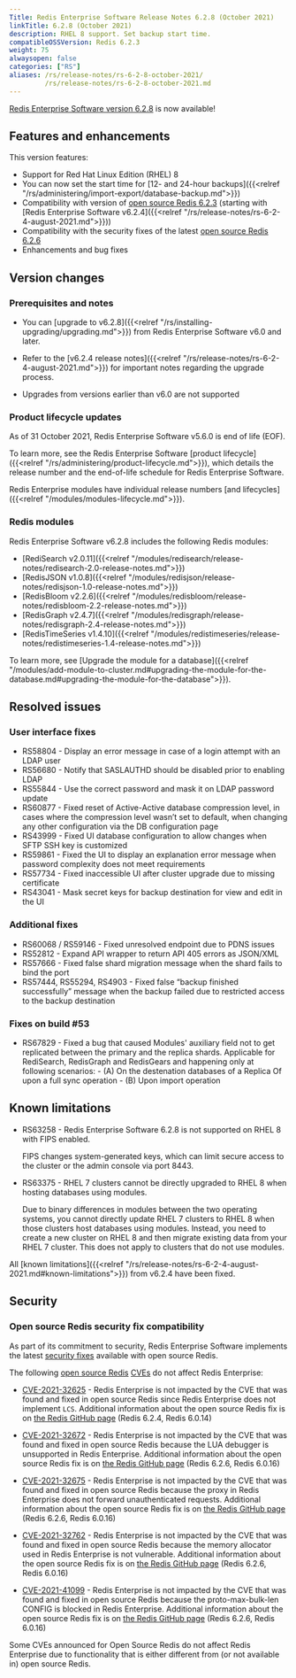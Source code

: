 ```yaml
---
Title: Redis Enterprise Software Release Notes 6.2.8 (October 2021)
linkTitle: 6.2.8 (October 2021)
description: RHEL 8 support. Set backup start time.
compatibleOSSVersion: Redis 6.2.3
weight: 75
alwaysopen: false
categories: ["RS"]
aliases: /rs/release-notes/rs-6-2-8-october-2021/
         /rs/release-notes/rs-6-2-8-october-2021.md
---
```


[Redis Enterprise Software version 6.2.8](https://redislabs.com/redis-enterprise-software/download-center/software/) is now available! 

## Features and enhancements

This version features:

- Support for Red Hat Linux Edition (RHEL) 8
- You can now set the start time for [12- and 24-hour backups]({{<relref "/rs/administering/import-export/database-backup.md">}}) 
- Compatibility with version of [open source Redis 6.2.3](https://github.com/redis/redis/releases/tag/6.2.3) (starting with [Redis Enterprise Software v6.2.4]({{<relref "/rs/release-notes/rs-6-2-4-august-2021.md">}}))
- Compatibility with the security fixes of the latest [open source Redis 6.2.6](https://github.com/redis/redis/releases/tag/6.2.6)
- Enhancements and bug fixes

## Version changes

### Prerequisites and notes

- You can [upgrade to v6.2.8]({{<relref "/rs/installing-upgrading/upgrading.md">}}) from Redis Enterprise Software v6.0 and later. 

- Refer to the [v6.2.4 release notes]({{<relref "/rs/release-notes/rs-6-2-4-august-2021.md">}}) for important notes regarding the upgrade process.

- Upgrades from versions earlier than v6.0 are not supported

### Product lifecycle updates

As of 31 October 2021, Redis Enterprise Software v5.6.0 is end of life (EOF).

To learn more, see the Redis Enterprise Software [product lifecycle]({{<relref "/rs/administering/product-lifecycle.md">}}), which details the release number and the end-of-life schedule for Redis Enterprise Software.

Redis Enterprise modules have individual release numbers [and lifecycles]({{<relref "/modules/modules-lifecycle.md">}}).

### Redis modules

Redis Enterprise Software v6.2.8 includes the following Redis modules:

- [RediSearch v2.0.11]({{<relref "/modules/redisearch/release-notes/redisearch-2.0-release-notes.md">}})
- [RedisJSON v1.0.8]({{<relref "/modules/redisjson/release-notes/redisjson-1.0-release-notes.md">}})
- [RedisBloom v2.2.6]({{<relref "/modules/redisbloom/release-notes/redisbloom-2.2-release-notes.md">}}) 
- [RedisGraph v2.4.7]({{<relref "/modules/redisgraph/release-notes/redisgraph-2.4-release-notes.md">}})
- [RedisTimeSeries v1.4.10]({{<relref "/modules/redistimeseries/release-notes/redistimeseries-1.4-release-notes.md">}})

To learn more, see [Upgrade the module for a database]({{<relref "/modules/add-module-to-cluster.md#upgrading-the-module-for-the-database.md#upgrading-the-module-for-the-database">}}).

## Resolved issues

### User interface fixes

- RS58804 - Display an error message in case of a login attempt with an LDAP user
- RS56680 - Notify that SASLAUTHD should be disabled prior to enabling LDAP 
- RS55844 - Use the correct password and mask it on LDAP password update
- RS60877 - Fixed reset of Active-Active database compression level, in cases where the compression level wasn’t set to default, when changing any other configuration via the DB configuration page
- RS43999 - Fixed UI database configuration to allow changes when SFTP SSH key is customized
- RS59861 - Fixed the UI to display an explanation error message when password complexity does not meet requirements
- RS57734 - Fixed inaccessible UI after cluster upgrade due to missing certificate
- RS43041 - Mask secret keys for backup destination for view and edit in the UI

### Additional fixes

- RS60068 / RS59146 - Fixed unresolved endpoint due to PDNS issues
- RS52812 - Expand API wrapper to return API 405 errors as JSON/XML
- RS57666 - Fixed false shard migration message when the shard fails to bind the port
- RS57444, RS55294, RS4903 - Fixed false “backup finished successfully” message when the backup failed due to restricted access to the backup destination

### Fixes on build #53
- RS67829 - Fixed a bug that caused Modules' auxiliary field not to get replicated between the primary and the replica shards. Applicable for RediSearch, RedisGraph and RedisGears and happening only at following scenarios:
         - (A) On the destenation databases of a Replica Of upon a full sync operation
         - (B) Upon import operation

## Known limitations

- RS63258 - Redis Enterprise Software 6.2.8 is not supported on RHEL 8 with FIPS enabled.

    FIPS changes system-generated keys, which can limit secure access to the cluster or the admin console via port 8443.

- RS63375 - RHEL 7 clusters cannot be directly upgraded to RHEL 8 when hosting databases using modules.

    Due to binary differences in modules between the two operating systems, you cannot directly update RHEL 7 clusters to RHEL 8 when those clusters host databases using modules.  Instead, you need to create a new cluster on RHEL 8 and then migrate existing data from your RHEL 7 cluster. This does not apply to clusters that do not use modules.

All [known limitations]({{<relref "/rs/release-notes/rs-6-2-4-august-2021.md#known-limitations">}}) from v6.2.4 have been fixed. 

## Security

### Open source Redis security fix compatibility

As part of its commitment to security, Redis Enterprise Software implements the latest [security fixes](https://github.com/redis/redis/releases) available with open source Redis.

The following [open source Redis](https://github.com/redis/redis) [CVEs](https://github.com/redis/redis/security/advisories) do not affect Redis Enterprise:

- [CVE-2021-32625](https://cve.mitre.org/cgi-bin/cvename.cgi?name=CVE-2021-32625) - Redis Enterprise is not impacted by the CVE that was found and fixed in open source Redis since Redis Enterprise does not implement `LCS`. Additional information about the open source Redis fix is on [the Redis GitHub page](https://github.com/redis/redis/releases) (Redis 6.2.4, Redis 6.0.14)

- [CVE-2021-32672](https://cve.mitre.org/cgi-bin/cvename.cgi?name=CVE-2021-32672) - Redis Enterprise is not impacted by the CVE that was found and fixed in open source Redis because the LUA debugger is unsupported in Redis Enterprise. Additional information about the open source Redis fix is on [the Redis GitHub page](https://github.com/redis/redis/releases) (Redis 6.2.6, Redis 6.0.16)

- [CVE-2021-32675](https://cve.mitre.org/cgi-bin/cvename.cgi?name=CVE-2021-32675) - Redis Enterprise is not impacted by the CVE that was found and fixed in open source Redis because the proxy in Redis Enterprise does not forward unauthenticated requests. Additional information about the open source Redis fix is on [the Redis GitHub page](https://github.com/redis/redis/releases) (Redis 6.2.6, Redis 6.0.16)

- [CVE-2021-32762](https://cve.mitre.org/cgi-bin/cvename.cgi?name=CVE-2021-32762) - Redis Enterprise is not impacted by the CVE that was found and fixed in open source Redis because the memory allocator used in Redis Enterprise is not vulnerable. Additional information about the open source Redis fix is on [the Redis GitHub page](https://github.com/redis/redis/releases) (Redis 6.2.6, Redis 6.0.16)

- [CVE-2021-41099](https://cve.mitre.org/cgi-bin/cvename.cgi?name=CVE-2021-41099) - Redis Enterprise is not impacted by the CVE that was found and fixed in open source Redis because the proto-max-bulk-len CONFIG is blocked in Redis Enterprise. Additional information about the open source Redis fix is on [the Redis GitHub page](https://github.com/redis/redis/releases) (Redis 6.2.6, Redis 6.0.16)

Some CVEs announced for Open Source Redis do not affect Redis Enterprise due to functionality that is either different from (or not available in) open source Redis.
